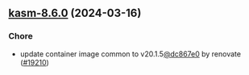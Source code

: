 

## [kasm-8.6.0](https://github.com/truecharts/charts/compare/kasm-8.5.3...kasm-8.6.0) (2024-03-16)

### Chore



- update container image common to v20.1.5[@dc867e0](https://github.com/dc867e0) by renovate ([#19210](https://github.com/truecharts/charts/issues/19210))